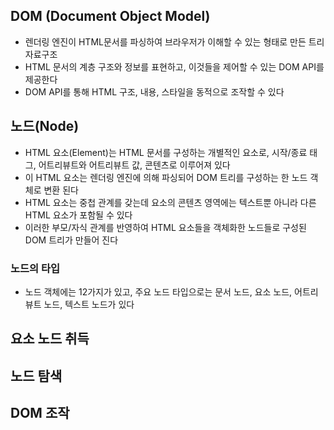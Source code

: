 ## DOM (Document Object Model)

+ 렌더링 엔진이 HTML문서를 파싱하여 브라우저가 이해할 수 있는 형태로 만든 트리 자료구조
+ HTML 문서의 계층 구조와 정보를 표현하고, 이것들을 제어할 수 있는 DOM API를 제공한다
+ DOM API를 통해 HTML 구조, 내용, 스타일을 동적으로 조작할 수 있다

## 노드(Node)

+ HTML 요소(Element)는 HTML 문서를 구성하는 개별적인 요소로, 시작/종료 태그, 어트리뷰트와 어트리뷰트 값, 콘텐츠로 이루어져 있다
+ 이 HTML 요소는 렌더링 엔진에 의해 파싱되어 DOM 트리를 구성하는 한 노드 객체로 변환 된다
+ HTML 요소는 중첩 관계를 갖는데 요소의 콘텐츠 영역에는 텍스트뿐 아니라 다른 HTML 요소가 포함될 수 있다 
+ 이러한 부모/자식 관계를 반영하여 HTML 요소들을 객체화한 노드들로 구성된 DOM 트리가 만들어 진다

### 노드의 타입

+ 노드 객체에는 12가지가 있고, 주요 노드 타입으로는 문서 노드, 요소 노드, 어트리뷰트 노드, 텍스트 노드가 있다


## 요소 노드 취득

## 노드 탐색

## DOM 조작 
